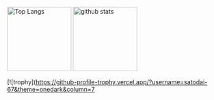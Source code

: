 <p align="left"> 
  <img alt="Top Langs" height="150px" src="https://github-readme-stats.vercel.app/api/top-langs/?username=satodai-67&layout=compact&show_icons=true&theme=onedark" />
  <img alt="github stats" height="150px" src="https://github-readme-stats.vercel.app/api?username=satodai-67&theme=onedark&show_icons=ture" />
</p>

[![trophy](https://github-profile-trophy.vercel.app/?username=satodai-67&theme=onedark&column=7
